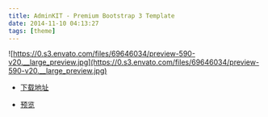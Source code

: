 ```yaml
---
title: AdminKIT - Premium Bootstrap 3 Template
date: 2014-11-10 04:13:27
tags: [theme]
---
```


![https://0.s3.envato.com/files/69646034/preview-590-v20.__large_preview.jpg](https://0.s3.envato.com/files/69646034/preview-590-v20.__large_preview.jpg)

* [下载地址](http://www.colafile.com/file/2522915)

* [预览](http://live.mosaicpro.biz/?id=12)


